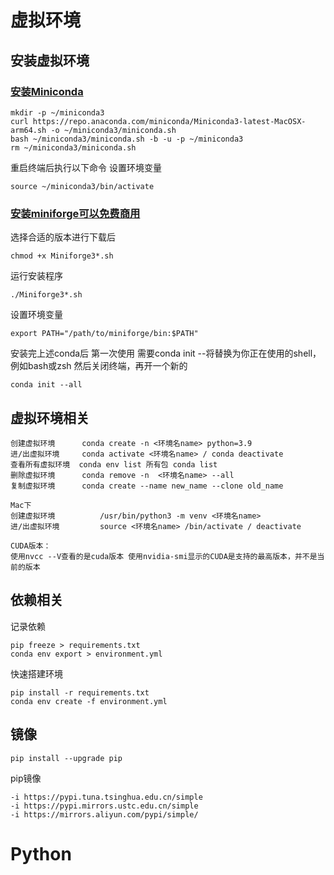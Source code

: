 # 虚拟环境
## 安装虚拟环境
### [安装Miniconda](https://www.anaconda.com/docs/getting-started/miniconda/install#macos-2)
```
mkdir -p ~/miniconda3
curl https://repo.anaconda.com/miniconda/Miniconda3-latest-MacOSX-arm64.sh -o ~/miniconda3/miniconda.sh
bash ~/miniconda3/miniconda.sh -b -u -p ~/miniconda3
rm ~/miniconda3/miniconda.sh
```
重启终端后执行以下命令 设置环境变量
```
source ~/miniconda3/bin/activate
```
### [安装miniforge可以免费商用](https://github.com/conda-forge/miniforge?tab=readme-ov-file)
选择合适的版本进行下载后
```
chmod +x Miniforge3*.sh
```
运行安装程序
```
./Miniforge3*.sh
```
设置环境变量
```
export PATH="/path/to/miniforge/bin:$PATH"
```

安装完上述conda后 第一次使用 需要conda init <shell> --将<shell>替换为你正在使用的shell，例如bash或zsh 然后关闭终端，再开一个新的
```
conda init --all
```
## 虚拟环境相关
```
创建虚拟环境      conda create -n <环境名name> python=3.9
进/出虚拟环境     conda activate <环境名name> / conda deactivate
查看所有虚拟环境  conda env list 所有包 conda list 
删除虚拟环境      conda remove -n  <环境名name> --all
复制虚拟环境      conda create --name new_name --clone old_name

Mac下
创建虚拟环境          /usr/bin/python3 -m venv <环境名name> 
进/出虚拟环境         source <环境名name> /bin/activate / deactivate

CUDA版本：
使用nvcc --V查看的是cuda版本 使用nvidia-smi显示的CUDA是支持的最高版本，并不是当前的版本
```

## 依赖相关

记录依赖
```
pip freeze > requirements.txt
conda env export > environment.yml
```
快速搭建环境
```
pip install -r requirements.txt
conda env create -f environment.yml
```

## 镜像
```
pip install --upgrade pip
```
pip镜像
```
-i https://pypi.tuna.tsinghua.edu.cn/simple
-i https://pypi.mirrors.ustc.edu.cn/simple
-i https://mirrors.aliyun.com/pypi/simple/
```
# Python
